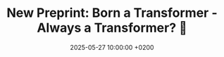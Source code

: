 ---
layout: post                 # falls back to “default” if you don’t have a post layout
title:  "New Preprint: Born a Transformer - Always a Transformer? 🤖"
date:   2025-05-27 10:00:00 +0200
categories: [research, publications]
excerpt: >
  Our paper investigates how architectural limitations of Transformers manifest after pretraining. Read it
  [here](https://arxiv.org/abs/2505.21785).
---